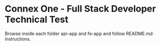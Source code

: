 # Connex One - Full Stack Developer Technical Test
Browse inside each folder api-app and fe-app and follow README.md instructions.
